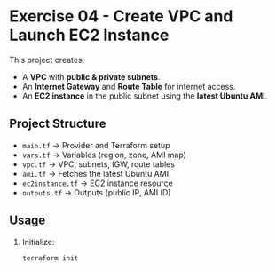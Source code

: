 # Exercise 04 - Create VPC and Launch EC2 Instance

This project creates:

- A **VPC** with **public & private subnets**.
- An **Internet Gateway** and **Route Table** for internet access.
- An **EC2 instance** in the public subnet using the **latest Ubuntu AMI**.

## Project Structure

- `main.tf` → Provider and Terraform setup
- `vars.tf` → Variables (region, zone, AMI map)
- `vpc.tf` → VPC, subnets, IGW, route tables
- `ami.tf` → Fetches the latest Ubuntu AMI
- `ec2instance.tf` → EC2 instance resource
- `outputs.tf` → Outputs (public IP, AMI ID)

## Usage

1. Initialize:
   ```bash
   terraform init
   ```
